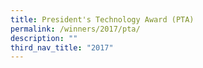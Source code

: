 ```yaml
---
title: President's Technology Award (PTA)
permalink: /winners/2017/pta/
description: ""
third_nav_title: "2017"
---
```

